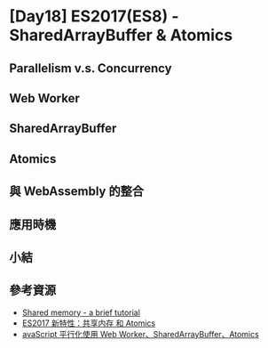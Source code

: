 # [Day18] ES2017(ES8) - SharedArrayBuffer & Atomics

## Parallelism v.s. Concurrency

## Web Worker

## SharedArrayBuffer

## Atomics

## 與 WebAssembly 的整合

## 應用時機

## 小結

## 參考資源

- [Shared memory - a brief tutorial](https://github.com/tc39/ecmascript_sharedmem/blob/master/TUTORIAL.md)
- [ES2017 新特性：共享内存 和 Atomics](https://www.html.cn/archives/7724)
- [avaScript 平行化使用 Web Worker、SharedArrayBuffer、Atomics](https://tigercosmos.xyz/post/2020/02/web/js-parallel-worker-sharedarraybuffer/)

